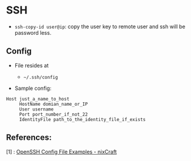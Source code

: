 # SSH

- `ssh-copy-id user@ip`: copy the user key to remote user and ssh will be password less.

## Config

- File resides at
  - `~/.ssh/config`

- Sample config:

```
Host just_a_name_to_host
     HostName domian_name_or_IP
     User username
     Port port_number_if_not_22
     IdentityFile path_to_the_identity_file_if_exists
```

## References:

[1] : [OpenSSH Config File Examples - nixCraft](https://www.cyberciti.biz/faq/create-ssh-config-file-on-linux-unix/)
